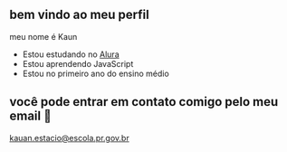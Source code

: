 ## bem vindo ao meu perfil
meu nome é Kaun

- Estou estudando no [Alura](https://www.alura.com.br)
- Estou aprendendo JavaScript
- Estou no primeiro ano do ensino médio
 
 ## você pode entrar em contato comigo pelo meu email 📧
 
kauan.estacio@escola.pr.gov.br
